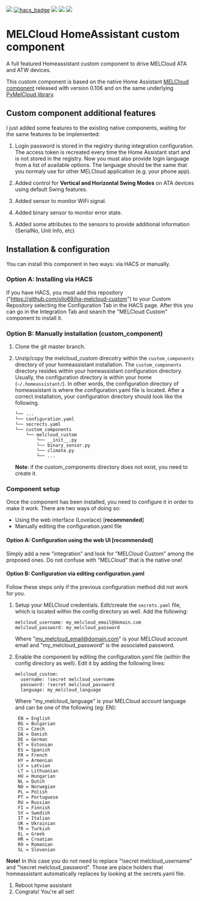[![](https://img.shields.io/github/release/ollo69/ha-melcloud-custom/all.svg?style=for-the-badge)](https://github.com/ollo69/ha-melcloud-custom/releases)
[![hacs_badge](https://img.shields.io/badge/HACS-Custom-orange.svg?style=for-the-badge)](https://github.com/hacs/integration)
[![](https://img.shields.io/github/license/ollo69/ha-melcloud-custom?style=for-the-badge)](LICENSE)
[![](https://img.shields.io/badge/MAINTAINER-%40ollo69-red?style=for-the-badge)](https://github.com/ollo69)
[![](https://img.shields.io/badge/COMMUNITY-FORUM-success?style=for-the-badge)](https://community.home-assistant.io)

# MELCloud HomeAssistant custom component
A full featured Homeassistant custom component to drive MELCloud ATA and ATW devices.

This custom component is based on the native Home Assistant [MELCloud component](https://github.com/home-assistant/core/tree/dev/homeassistant/components/melcloud) released with version 0.106 and on the same underlying [PyMelCloud library](https://github.com/vilppuvuorinen/pymelcloud).

## Custom component additional features
I just added some features to the existing native components, waiting for the same features to be implemented:

1. Login password is stored in the registry during integration configuration. The access token is recreated every time the Home Assistant start and is not stored in the registry. Now you must also provide login language from a list of available options. The language should be the same that you normaly use for other MELCloud application (e.g. your phone app).

1. Added control for **Vertical and Horizontal Swing Modes** on ATA devices using default Swing features.

1. Added sensor to monitor WiFi signal.

1. Added binary sensor to monitor error state.

1. Added some attributes to the sensors to provide additional information (SerialNo, Unit Info, etc)

## Installation & configuration
You can install this component in two ways: via HACS or manually.

### Option A: Installing via HACS
If you have HACS, you must add this repository ("https://github.com/ollo69/ha-melcloud-custom") to your Custom Repository selecting the Configuration Tab in the HACS page.
After this you can go in the Integration Tab and search the "MELCloud Custom" component to install it.

### Option B: Manually installation (custom_component)
1. Clone the git master branch.
1. Unzip/copy the melcloud_custom direcotry within the `custom_components` directory of your homeassistant installation.
The `custom_components` directory resides within your homeassistant configuration directory.
Usually, the configuration directory is within your home (`~/.homeassistant/`).
In other words, the configuration directory of homeassistant is where the configuration.yaml file is located.
After a correct installation, your configuration directory should look like the following.
    ```
    └── ...
    └── configuration.yaml
    └── secrects.yaml
    └── custom_components
        └── melcloud_custom
            └── __init__.py
            └── binary_sensor.py
            └── climate.py
            └── ...
    ```

    **Note**: if the custom_components directory does not exist, you need to create it.
    
### Component setup    
Once the component has been installed, you need to configure it in order to make it work.
There are two ways of doing so:
- Using the web interface (Lovelace) [**recommended**]
- Manually editing the configuration.yaml file

#### Option A: Configuration using the web UI [recommended]
Simply add a new "integration" and look for "MELCloud Custom" among the proposed ones. Do not confuse with "MELCloud" that is the native one!

#### Option B: Configuration via editing configuration.yaml
Follow these steps only if the previous configuration method did not work for you. 

1. Setup your MELCloud credentials. Edit/create the `secrets.yaml` file,
 which is located within the config directory as well. Add the following:
 
     ```
    melcloud_username: my_melcloud_email@domain.com
    melcloud_password: my_melcloud_password
    ```
    
    Where "my_melcloud_email@domain.com" is your MELCloud account email and "my_melcloud_password" is the associated password. 
 
1. Enable the component by editing the configuration.yaml file (within the config directory as well).
Edit it by adding the following lines:
    ```
    melcloud_custom:
      username: !secret melcloud_username
      password: !secret melcloud_password
      language: my_melcloud_language
    ```
    
    Where "my_melcloud_language" is your MELCloud account language and can be one of the following (eg: EN): 
    
        EN = English
        BG = Bulgarian
        CS = Czech
        DA = Danish
        DE = German
        ET = Estonian
        ES = Spanish
        FR = French
        HY = Armenian
        LV = Latvian
        LT = Lithuanian
        HU = Hungarian
        NL = Dutch
        NO = Norwegian
        PL = Polish
        PT = Portuguese
        RU = Russian
        FI = Finnish
        SV = Swedish
        IT = Italian
        UK = Ukrainian
        TR = Turkish
        EL = Greek
        HR = Croatian
        RO = Romanian
        SL = Slovenian

**Note!** In this case you do not need to replace "!secret melcloud_username" and "!secret melcloud_password". 
Those are place holders that homeassistant automatically replaces by looking at the secrets.yaml file. 

1. Reboot hpme assistant
1. Congrats! You're all set!

